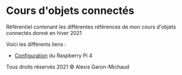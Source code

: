 # Cours d'objets connectés

Référentiel contenant les différentes références de mon cours d'objets connectés donné en hiver 2021

Voici les différents liens :

- [Configuration](https://github.com/alexis35115/cours-objets-connectes/blob/main/ConfigurerRaspberryPi4.md) du Raspberry Pi 4

Tous droits réservés 2021 © Alexis Garon-Michaud

